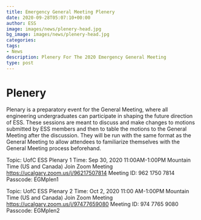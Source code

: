 ```yaml
---
title: Emergency General Meeting Plenery
date: 2020-09-28T05:07:10+00:00
author: ESS
image: images/news/plenery-head.jpg
bg_image: images/news/plenery-head.jpg
categories:
tags:
- News
description: Plenery For The 2020 Emergency General Meeting
type: post
---
```

# Plenery

Plenary is a preparatory event for the General Meeting, where all engineering undergraduates can participate in shaping the future direction of ESS. These sessions are meant to discuss and make changes to motions submitted by ESS members and then to table the motions to the General Meeting after the discussion. They will be run with the same format as the General Meeting to allow attendees to familiarize themselves with the General Meeting process beforehand.

Topic: UofC ESS Plenary 1
Time: Sep 30, 2020 11:00AM-1:00PM Mountain Time (US and Canada)
Join Zoom Meeting
https://ucalgary.zoom.us/j/96217507814
Meeting ID: 962 1750 7814
Passcode: EGMplen1


Topic: UofC ESS Plenary 2
Time: Oct 2, 2020 11:00 AM-1:00PM Mountain Time (US and Canada)
Join Zoom Meeting
https://ucalgary.zoom.us/j/97477659080
Meeting ID: 974 7765 9080
Passcode: EGMplen2